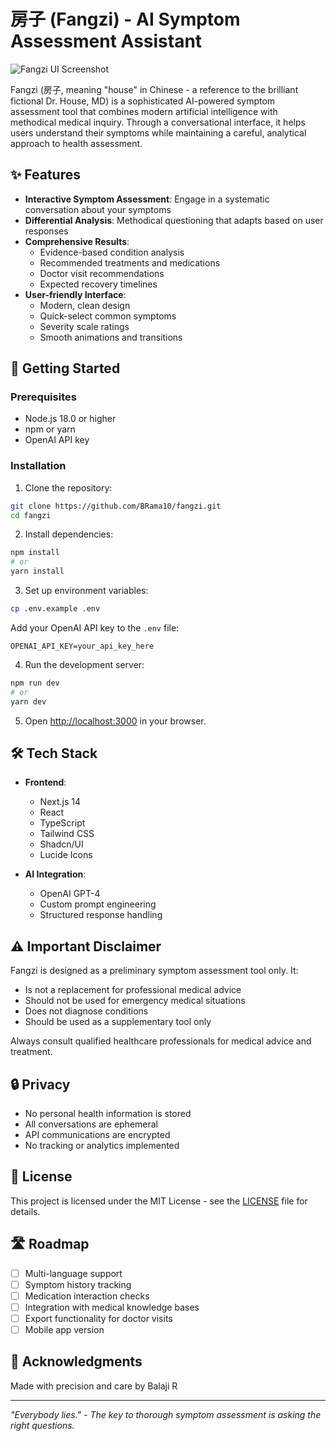 # 房子 (Fangzi) - AI Symptom Assessment Assistant

![Fangzi UI Screenshot](https://github.com/BRama10/fangzi/assets/picture.png)

Fangzi (房子, meaning "house" in Chinese - a reference to the brilliant fictional Dr. House, MD) is a sophisticated AI-powered symptom assessment tool that combines modern artificial intelligence with methodical medical inquiry. Through a conversational interface, it helps users understand their symptoms while maintaining a careful, analytical approach to health assessment.

## ✨ Features

- **Interactive Symptom Assessment**: Engage in a systematic conversation about your symptoms
- **Differential Analysis**: Methodical questioning that adapts based on user responses
- **Comprehensive Results**: 
  - Evidence-based condition analysis
  - Recommended treatments and medications
  - Doctor visit recommendations
  - Expected recovery timelines
- **User-friendly Interface**:
  - Modern, clean design
  - Quick-select common symptoms
  - Severity scale ratings
  - Smooth animations and transitions

## 🚀 Getting Started

### Prerequisites

- Node.js 18.0 or higher
- npm or yarn
- OpenAI API key

### Installation

1. Clone the repository:
```bash
git clone https://github.com/BRama10/fangzi.git
cd fangzi
```

2. Install dependencies:
```bash
npm install
# or
yarn install
```

3. Set up environment variables:
```bash
cp .env.example .env
```
Add your OpenAI API key to the `.env` file:
```
OPENAI_API_KEY=your_api_key_here
```

4. Run the development server:
```bash
npm run dev
# or
yarn dev
```

5. Open [http://localhost:3000](http://localhost:3000) in your browser.

## 🛠️ Tech Stack

- **Frontend**:
  - Next.js 14
  - React
  - TypeScript
  - Tailwind CSS
  - Shadcn/UI
  - Lucide Icons

- **AI Integration**:
  - OpenAI GPT-4
  - Custom prompt engineering
  - Structured response handling

## ⚠️ Important Disclaimer

Fangzi is designed as a preliminary symptom assessment tool only. It:
- Is not a replacement for professional medical advice
- Should not be used for emergency medical situations
- Does not diagnose conditions
- Should be used as a supplementary tool only

Always consult qualified healthcare professionals for medical advice and treatment.

## 🔒 Privacy

- No personal health information is stored
- All conversations are ephemeral
- API communications are encrypted
- No tracking or analytics implemented

## 📜 License

This project is licensed under the MIT License - see the [LICENSE](LICENSE) file for details.

## 🛣️ Roadmap

- [ ] Multi-language support
- [ ] Symptom history tracking
- [ ] Medication interaction checks
- [ ] Integration with medical knowledge bases
- [ ] Export functionality for doctor visits
- [ ] Mobile app version

## 🙏 Acknowledgments

Made with precision and care by Balaji R

---

*"Everybody lies." - The key to thorough symptom assessment is asking the right questions.*

